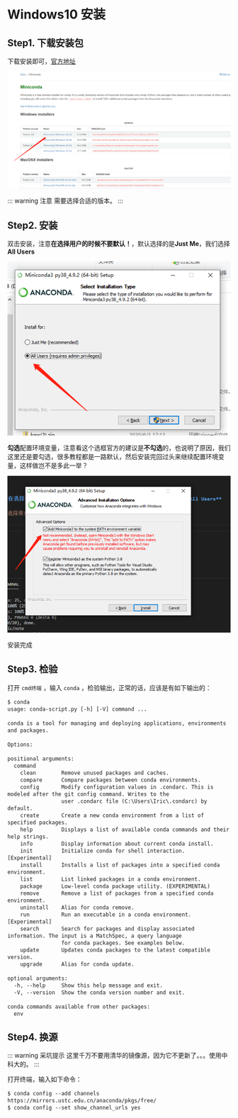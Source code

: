 # Windows10 安装

## Step1. 下载安装包

下载安装即可，[官方地址](https://docs.conda.io/en/latest/miniconda.html)

![miniconda下载页](assets/images/miniconda下载页.png)

::: warning 注意
需要选择合适的版本。
:::

## Step2. 安装

双击安装，注意**在选择用户的时候不要默认！**，默认选择的是**Just Me**，我们选择**All Users**

![miniconda安装选择用户](assets/images/miniconda安装选择用户.png)

**勾选**配置环境变量，注意看这个选框官方的建议是**不勾选**的，也说明了原因，我们这里还是要勾选，很多教程都是一路默认，然后安装完回过头来继续配置环境变量，这样做岂不是多此一举？

![miniconda勾选添加到环境变量](assets/images/miniconda勾选添加到环境变量.png)

安装完成

## Step3. 检验

打开 `cmd终端` ，输入 `conda` ，检验输出，正常的话，应该是有如下输出的：

``` shell
$ conda
usage: conda-script.py [-h] [-V] command ...

conda is a tool for managing and deploying applications, environments and packages.

Options:

positional arguments:
  command
    clean        Remove unused packages and caches.
    compare      Compare packages between conda environments.
    config       Modify configuration values in .condarc. This is modeled after the git config command. Writes to the
                 user .condarc file (C:\Users\Iric\.condarc) by default.
    create       Create a new conda environment from a list of specified packages.
    help         Displays a list of available conda commands and their help strings.
    info         Display information about current conda install.
    init         Initialize conda for shell interaction. [Experimental]
    install      Installs a list of packages into a specified conda environment.
    list         List linked packages in a conda environment.
    package      Low-level conda package utility. (EXPERIMENTAL)
    remove       Remove a list of packages from a specified conda environment.
    uninstall    Alias for conda remove.
    run          Run an executable in a conda environment. [Experimental]
    search       Search for packages and display associated information. The input is a MatchSpec, a query language
                 for conda packages. See examples below.
    update       Updates conda packages to the latest compatible version.
    upgrade      Alias for conda update.

optional arguments:
  -h, --help     Show this help message and exit.
  -V, --version  Show the conda version number and exit.

conda commands available from other packages:
  env
```

## Step4. 换源

::: warning 采坑提示
这里千万不要用清华的镜像源，因为它不更新了。。。使用中科大的。
:::

打开终端，输入如下命令：

``` shell
$ conda config --add channels https://mirrors.ustc.edu.cn/anaconda/pkgs/free/
$ conda config --set show_channel_urls yes
```
